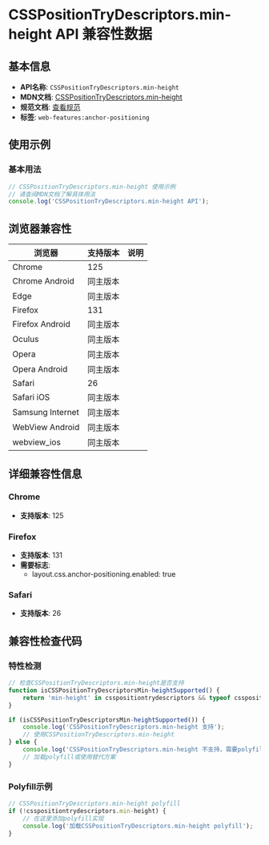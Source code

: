 # CSSPositionTryDescriptors.min-height API 兼容性数据

## 基本信息

- **API名称**: `CSSPositionTryDescriptors.min-height`
- **MDN文档**: [CSSPositionTryDescriptors.min-height](https://developer.mozilla.org/docs/Web/API/CSSPositionTryDescriptors#instance_properties)
- **规范文档**: [查看规范](https://drafts.csswg.org/css-anchor-position-1/#dom-csspositiontrydescriptors-min-height)
- **标签**: `web-features:anchor-positioning`

## 使用示例

### 基本用法

```javascript
// CSSPositionTryDescriptors.min-height 使用示例
// 请查阅MDN文档了解具体用法
console.log('CSSPositionTryDescriptors.min-height API');
```

## 浏览器兼容性

| 浏览器 | 支持版本 | 说明 |
|--------|----------|------|
| Chrome | 125 |  |
| Chrome Android | 同主版本 |  |
| Edge | 同主版本 |  |
| Firefox | 131 |  |
| Firefox Android | 同主版本 |  |
| Oculus | 同主版本 |  |
| Opera | 同主版本 |  |
| Opera Android | 同主版本 |  |
| Safari | 26 |  |
| Safari iOS | 同主版本 |  |
| Samsung Internet | 同主版本 |  |
| WebView Android | 同主版本 |  |
| webview_ios | 同主版本 |  |

## 详细兼容性信息

### Chrome

- **支持版本**: 125

### Firefox

- **支持版本**: 131
- **需要标志**: 
  - layout.css.anchor-positioning.enabled: true

### Safari

- **支持版本**: 26

## 兼容性检查代码

### 特性检测

```javascript
// 检查CSSPositionTryDescriptors.min-height是否支持
function isCSSPositionTryDescriptorsMin-heightSupported() {
    return 'min-height' in csspositiontrydescriptors && typeof csspositiontrydescriptors.min-height === 'function';
}

if (isCSSPositionTryDescriptorsMin-heightSupported()) {
    console.log('CSSPositionTryDescriptors.min-height 支持');
    // 使用CSSPositionTryDescriptors.min-height
} else {
    console.log('CSSPositionTryDescriptors.min-height 不支持，需要polyfill');
    // 加载polyfill或使用替代方案
}
```

### Polyfill示例

```javascript
// CSSPositionTryDescriptors.min-height polyfill
if (!csspositiontrydescriptors.min-height) {
    // 在这里添加polyfill实现
    console.log('加载CSSPositionTryDescriptors.min-height polyfill');
}
```

